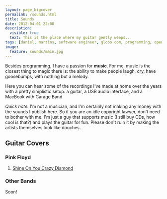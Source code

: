 ```yaml
---
layout: page_bigcover
permalink: /sounds.html
title: Sounds
date: 2012-04-01 22:00
description:
  visible: true
  text: This is the place where my guitar gently weeps...
tags: [daniel, martins, software engineer, globo.com, programming, open source, about, who is]
image:
  feature: sounds/main.jpg
---
```


Besides programming, I have a passion for **music**. For me, music is the
closest thing to magic there is: the ability to make people laugh, cry, have
goosebumps, with nothing but a melody.

Here you can hear some of the recordings I've made at home over the years with
a pretty simplistic setup: a guitar, a USB audio interface, and a MacBook
with Garage Band.

_Quick note:_ I'm not a musician, and I'm certainly not making any money with
the sounds I publish here. So if you are an idle copyright lawyer, don't need
to bother with me. I'm just a guy that supports music (I still buy CDs, how
cool is that?) and plays the guitar for fun. Please don't ruin it by making
the artists themselves look like douches.

## Guitar Covers

### Pink Floyd

1. [Shine On You Crazy Diamond](/sounds/shine-on-you-crazy-diamond.html)

### Other Bands

Soon!
